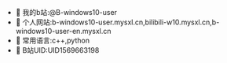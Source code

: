- 👋 我的b站:@B-windows10-user
- 👀 个人网站:b-windows10-user.mysxl.cn,bilibili-w10.mysxl.cn,b-windows10-user-en.mysxl.cn
- 🌱 常用语言:c++,python
- 💞️ B站UID:UID1569663198
